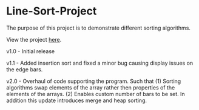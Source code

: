# Line-Sort-Project
The purpose of this project is to demonstrate different sorting algorithms. 

View the project [here](https://okaykenji.github.io/Line-Sort-Project/).

v1.0 - Initial release

v1.1 - Added insertion sort and fixed a minor bug causing display issues on the edge bars.

v2.0 - Overhaul of code supporting the program. Such that (1) Sorting algorithms swap elements of the array rather then properties of the elements of the arrays. (2) Enables custom number of bars to be set. In addition this update introduces merge and heap sorting. 
